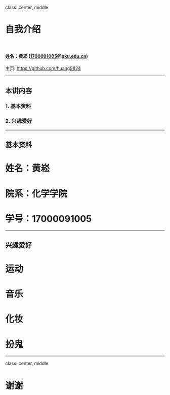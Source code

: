 class: center, middle

# 自我介绍

&nbsp;
&nbsp;

#### 姓名：黄崧 (1700091005@pku.edu.cn)  

主页: https://github.com/huang9824

---

## 本讲内容

### 1. 基本资料

### 2. 兴趣爱好

---

## 基本资料

# 姓名：黄崧
# 院系：化学学院
# 学号：17000091005

---

## 兴趣爱好

# 运动
# 音乐
# 化妆
# 扮鬼

---

class: center, middle

# 谢谢
